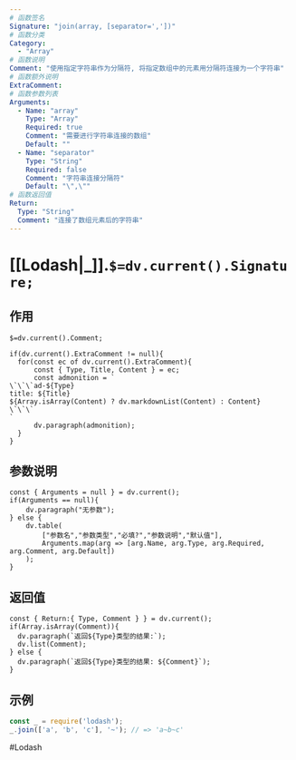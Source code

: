 ```yaml
---
# 函数签名
Signature: "join(array, [separator=','])"
# 函数分类
Category:
  - "Array"
# 函数说明
Comment: "使用指定字符串作为分隔符, 将指定数组中的元素用分隔符连接为一个字符串"
# 函数额外说明
ExtraComment:
# 函数参数列表
Arguments:
  - Name: "array"
    Type: "Array"
    Required: true
    Comment: "需要进行字符串连接的数组"
    Default: ""
  - Name: "separator"
    Type: "String"
    Required: false
    Comment: "字符串连接分隔符"
    Default: "\",\""
# 函数返回值
Return:
  Type: "String"
  Comment: "连接了数组元素后的字符串"
---
```

# [[Lodash|_]].`$=dv.current().Signature;`
## 作用

`$=dv.current().Comment;`

```dataviewjs
if(dv.current().ExtraComment != null){
  for(const ec of dv.current().ExtraComment){
	  const { Type, Title, Content } = ec;
	  const admonition = `
\`\`\`ad-${Type}
title: ${Title}
${Array.isArray(Content) ? dv.markdownList(Content) : Content}
\`\`\`
`
      dv.paragraph(admonition);
  }
}
```

## 参数说明
```dataviewjs
const { Arguments = null } = dv.current();
if(Arguments == null){
	dv.paragraph("无参数");
} else {
	dv.table(
		["参数名","参数类型","必填?","参数说明","默认值"],
		Arguments.map(arg => [arg.Name, arg.Type, arg.Required, arg.Comment, arg.Default])
	);
}
```

## 返回值
```dataviewjs
const { Return:{ Type, Comment } } = dv.current();
if(Array.isArray(Comment)){
  dv.paragraph(`返回${Type}类型的结果:`);
  dv.list(Comment);
} else {
  dv.paragraph(`返回${Type}类型的结果: ${Comment}`);
}
```

## 示例
```javascript
const _ = require('lodash');
_.join(['a', 'b', 'c'], '~'); // => 'a~b~c'
```

#Lodash 